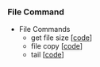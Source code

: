 
### File Command
* File Commands
   * get file size [[code](https://github.com/csbyun-data/C-Pro/blob/main/chap03/File/file_size1.c)]
   * file copy [[code](https://github.com/csbyun-data/C-Pro/blob/main/chap03/File/file_copy2.c)]
   * tail [[code]()]

